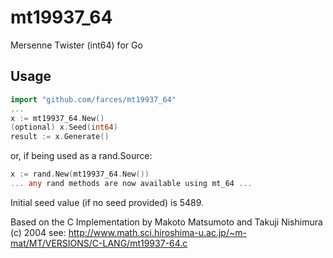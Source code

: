 mt19937_64
==========

Mersenne Twister (int64) for Go

Usage
-----
```go
import "github.com/farces/mt19937_64"
...
x := mt19937_64.New()
(optional) x.Seed(int64)
result := x.Generate()
```

or, if being used as a rand.Source:
```go
x := rand.New(mt19937_64.New())
... any rand methods are now available using mt_64 ...
```

Initial seed value (if no seed provided) is 5489.

Based on the C Implementation by Makoto Matsumoto and Takuji Nishimura (c) 2004
see: http://www.math.sci.hiroshima-u.ac.jp/~m-mat/MT/VERSIONS/C-LANG/mt19937-64.c
